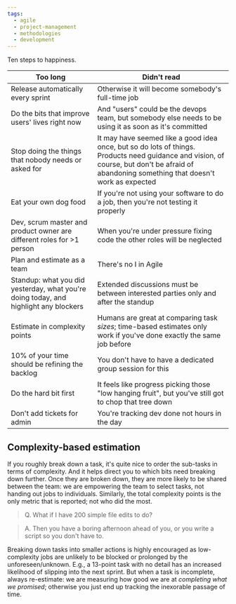 ```yaml
---
tags:
  - agile
  - project-management
  - methodologies
  - development
---
```





Ten steps to happiness.

| Too long | Didn't read |
|-|-|
| Release automatically every sprint | Otherwise it will become somebody's full-time job |
| Do the bits that improve users' lives right now | And "users" could be the devops team, but somebody else needs to be using it as soon as it's committed |
| Stop doing the things that nobody needs or asked for | It may have seemed like a good idea once, but so do lots of things. Products need guidance and vision, of course, but don't be afraid of abandoning something that doesn't work as expected |
| Eat your own dog food | If you're not using your software to do a job, then you're not testing it properly |
| Dev, scrum master and product owner are different roles for >1 person | When you're under pressure fixing code the other roles will be neglected |
| Plan and estimate as a team | There's no I in Agile |
| Standup: what you did yesterday, what you're doing today, and highlight any blockers | Extended discussions must be between interested parties only and after the standup |
| Estimate in complexity points | Humans are great at comparing task _sizes_; time-based estimates only work if you've done exactly the same job before |
| 10% of your time should be refining the backlog | You don't have to have a dedicated group session for this |
| Do the hard bit first | It feels like progress picking those "low hanging fruit", but you've still got to chop that tree down |
| Don't add tickets for admin | You're tracking dev done not hours in the day |


<!--
The first rule of Agile: Agile meetings are for discussing work not how to do Agile
-->

## Complexity-based estimation

If you roughly break down a task, it's quite nice to order the sub-tasks in terms of complexity. And it helps direct you to which bits need breaking down further. Once they are broken down, they are more likely to be shared between the team: we are empowering the team to select tasks, not handing out jobs to individuals. Similarly, the total complexity points is the only metric that is reported; not who did the most.

> Q. What if I have 200 simple file edits to do?

> A. Then you have a boring afternoon ahead of you, or you write a script so you don't have to.

Breaking down tasks into smaller actions is highly encouraged as low-complexity jobs are unlikely to be blocked or prolonged by the unforeseen/unknown. E.g., a 13-point task with no detail has an increased likelihood of slipping into the next sprint. But when a task is incomplete, always re-estimate: we are measuring how good we are at _completing what we promised_; otherwise you just end up tracking the inexorable passage of time.
